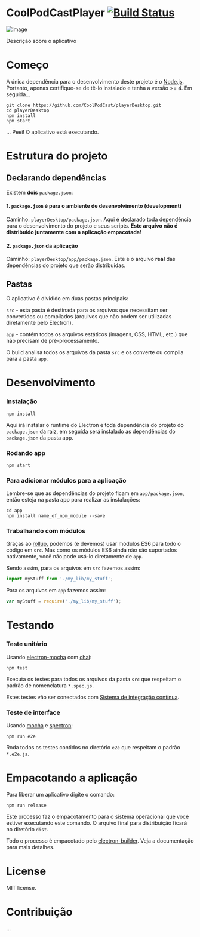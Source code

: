 CoolPodCastPlayer [![Build Status](https://travis-ci.org/CoolPodCast/playerDesktop.svg?branch=master)](https://travis-ci.org/CoolPodCast/playerDesktop)
==============
![image](https://cloud.githubusercontent.com/assets/1442874/18422637/e89d213e-7873-11e6-98d9-6d8127b37f9a.png)

Descrição sobre o aplicativo

# Começo
A única dependência para o desenvolvimento deste projeto é o [Node.js](https://nodejs.org). Portanto, apenas certifique-se de tê-lo instalado e tenha a versão >= 4. Em seguida...

```
git clone https://github.com/CoolPodCast/playerDesktop.git
cd playerDesktop
npm install
npm start
```
... Peei! O aplicativo está executando.

# Estrutura do projeto

## Declarando dependências

Existem **dois** `package.json`:

#### 1. `package.json` é para o ambiente de desenvolvimento (development)
Caminho: `playerDesktop/package.json`. Aqui é declarado toda dependência para o desenvolvimento do projeto e seus scripts. **Este arquivo não é distribuido juntamente com a aplicação empacotada!**

#### 2. `package.json` da aplicação
Caminho: `playerDesktop/app/package.json`. Este é o arquivo **real** das dependências do projeto que serão distribuidas.

## Pastas

O aplicativo é dividido em duas pastas principais:

`src` - esta pasta é destinada para os arquivos que necessitam ser convertidos ou compilados (arquivos que não podem ser utilizadas diretamente pelo Electron).

`app` - contém todos os arquivos estáticos (imagens, CSS, HTML, etc.) que não precisam de pré-processamento.

O build analisa todos os arquivos da pasta `src` e os converte ou compila para a pasta `app`.

# Desenvolvimento

### Instalação

```
npm install
```
Aqui irá instalar o runtime do Electron e toda dependência do projeto do `package.json` da raiz, em seguida será instalado as dependências do `package.json` da pasta app.

### Rodando app

```
npm start
```

### Para adicionar módulos para a aplicação

Lembre-se que as dependências do projeto ficam em `app/package.json`, então esteja na pasta app para realizar as instalações:
```
cd app
npm install name_of_npm_module --save
```

### Trabalhando com módulos

Graças ao [rollup](https://github.com/rollup/rollup), podemos (e devemos) usar módulos ES6 para todo o código em `src`. Mas como os módulos ES6 ainda não são suportados nativamente, você não pode usá-lo diretamente de `app`.

Sendo assim, para os arquivos em `src` fazemos assim:
```js
import myStuff from './my_lib/my_stuff';
```

Para os arquivos em `app` fazemos assim:
```js
var myStuff = require('./my_lib/my_stuff');
```

# Testando

### Teste unitário

Usando [electron-mocha](https://github.com/jprichardson/electron-mocha) com [chai](http://chaijs.com/api/assert/):
```
npm test
```
Executa os testes para todos os arquivos da pasta `src` que respeitam o padrão de nomenclatura `*.spec.js`.

Estes testes vão ser conectados com [Sistema de integração contínua](https://github.com/atom/electron/blob/master/docs/tutorial/testing-on-headless-ci.md).

### Teste de interface

Usando [mocha](https://mochajs.org/) e [spectron](http://electron.atom.io/spectron/):
```
npm run e2e
```
Roda todos os testes contidos no diretório `e2e` que respeitam o padrão `*.e2e.js`.

# Empacotando a aplicação

Para liberar um aplicativo digite o comando:
```
npm run release
```
Este processo faz o empacotamento para o sistema operacional que você estiver executando este comando. O arquivo final para distribuição ficará no diretório `dist`.


Todo o processo é empacotado pelo  [electron-builder](https://github.com/electron-userland/electron-builder). Veja a documentação para mais detalhes.

# License

MIT license.

# Contribuição

...

